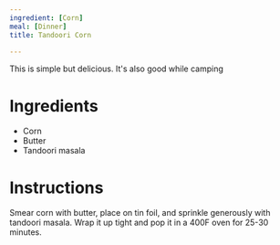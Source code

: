 ```yaml
---
ingredient: [Corn]
meal: [Dinner]
title: Tandoori Corn

---
```

This is simple but delicious.  It's also good while camping
# Ingredients

* Corn
* Butter
* Tandoori masala
# Instructions

Smear corn with butter, place on tin foil, and sprinkle generously with tandoori masala.  Wrap it up tight and pop it in a 400F oven for  25-30 minutes.
